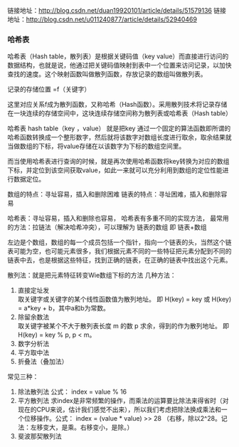  链接地址：http://blog.csdn.net/duan19920101/article/details/51579136
 链接地址：http://blog.csdn.net/u011240877/article/details/52940469
 
 ### 哈希表
 哈希表（Hash table，散列表）是根据关键码值（key value）而直接进行访问的数据结构，也就是说，他通过把关键码值映射到表中一个位置来访问记录，以加快查找的速度。这个映射函数叫做散列函数，存放记录的数组叫做散列表。
 
 记录的存储位置 =f（关键字）
 
 这里对应关系f成为散列函数，又称哈希（Hash函数）。采用散列技术将记录存储在一块连续的存储空间中，这块连续存储空间称为散列表或哈希表（Hash table）
 
 哈希表 hash table（key ，value） 就是把key 通过一个固定的算法函数即所谓的哈希函数转换成一个整形数字，然后就将该数字对数组长度进行取余，取余结果就当做数组的下标，将value存储在以该数字为下标的数组空间里。
 
 而当使用哈希表进行查询的时候，就是再次使用哈希函数将key转换为对应的数组下标，并定位到该空间获取value，如此一来就可以充分利用到数组的定位性能进行数据定位。
 
 数组的特点：寻址容易，插入和删除困难
 链表的特点：寻址困难，插入和删除容易
 
 哈希表：寻址容易，插入和删除也容易，
 哈希表有多重不同的实现方法，
 最常用的方法：拉链法（解决哈希冲突），可以理解为 链表的数组 即 链表+数组
 
 [](https://img-blog.csdn.net/20160603152626346?watermark/2/text/aHR0cDovL2Jsb2cuY3Nkbi5uZXQv/font/5a6L5L2T/fontsize/400/fill/I0JBQkFCMA==/dissolve/70/gravity/Center)
 左边是个数组，数组的每一个成员包括一个指针，指向一个链表的头，当然这个链表可能为空，也可能元素很多，我们根据元素不同的一些特征把元素分配到不同的链表中去，也是根据这些特征，找到正确的链表，在正确的链表中找出这个元素。
 
 
 
 散列法：就是把元素特征转变Wie数组下标的方法
 几种方法：
 1. 直接定址发  
 取关键字或关键字的某个线性函数值为散列地址。
 即 H(key) = key 或 H(key) = a*key + b，其中a和b为常数。
 2. 除留余数法  
 取关键字被某个不大于散列表长度 m 的数 p 求余，得到的作为散列地址。
 即 H(key) = key % p, p < m。
 3. 数字分析法
 4. 平方取中法
 5. 折叠法（叠加法）
 
 常见三种：
 1. 除法散列法 公式： index = value % 16 
 2. 平方散列法
 求index是非常频繁的操作，而乘法的运算要比除法来得省时（对现在的CPU来说，估计我们感觉不出来），所以我们考虑把除法换成乘法和一个位移操作。公式： 
       index = (value * value) >> 28   （右移，除以2^28。记法：左移变大，是乘。右移变小，是除。）
 3. 斐波那契散列法
 